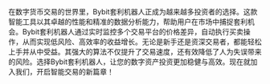 在数字货币交易的世界里，Bybit套利机器人正成为越来越多投资者的选择。这款智能工具以其卓越的性能和精准的数据分析能力，帮助用户在市场中捕捉套利机会。Bybit套利机器人通过实时监控多个交易平台的价格差异，自动执行买卖操作，从而实现低风险、高效率的收益增长。无论是新手还是资深交易者，都能轻松上手并从中受益。其强大的算法不仅提升了交易速度，还有效降低了人为失误带来的风险。选择Bybit套利机器人，让您的数字资产投资更加稳健与高效。现在就加入我们，开启智能交易的新篇章！
